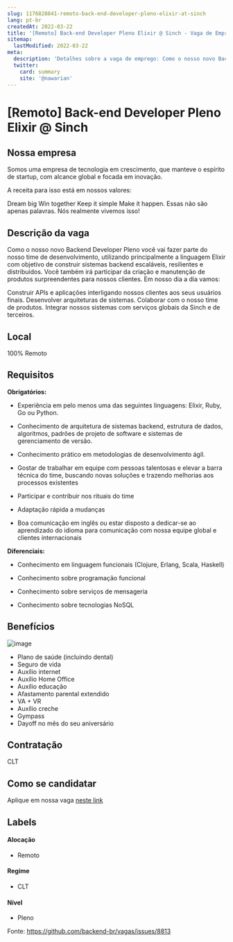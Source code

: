 ```yaml
---
slug: 1176828841-remoto-back-end-developer-pleno-elixir-at-sinch
lang: pt-br
createdAt: 2022-03-22
title: '[Remoto] Back-end Developer Pleno Elixir @ Sinch - Vaga de Emprego'
sitemap:
  lastModified: 2022-03-22
meta:
  description: 'Detalhes sobre a vaga de emprego: Como o nosso novo Backend Developer Pleno você vai fazer parte do nosso time de desenvolvimento, utilizando principalmente a linguagem Elixir com objetivo de construir sistemas backend escaláveis, resilientes e distribuídos. Você também irá participar da criação e manutenção de produtos surpreendentes para nossos clientes. Em nosso dia a dia vamos:  Construir APIs e aplicações interligando nossos clientes aos seus usuários finais. Desenvolver arquiteturas de sistemas. Colaborar com o nosso time de produtos. Integrar nossos sistemas com serviços globais da Sinch e de terceiros.'
  twitter:
    card: summary
    site: '@nawarian'
---
```


# [Remoto] Back-end Developer Pleno Elixir @ Sinch

<!--
==================================================
Caso a vaga for remoto durante a pandemia informar no texto "Remoto durante o covid"
==================================================
-->
<!-- 
==================================================
POR FAVOR, SÓ POSTE SE A VAGA FOR PARA BACK-END!

Não faça distinção de gênero no título da vaga.

Use: "Back-End Developer" ao invés de 
"Desenvolvedor Back-End" \o/

Exemplo: `[São Paulo] Back-End Developer @ NOME DA EMPRESA`
==================================================
-->
<!--
==================================================
Caso a vaga for remoto durante a pandemia deixar a linha abaixo
==================================================
-->

## Nossa empresa

Somos uma empresa de tecnologia em crescimento, que manteve o espírito de startup, com alcance global e focada em inovação.

A receita para isso está em nossos valores:

Dream big
Win together
Keep it simple
Make it happen.
Essas não são apenas palavras. Nós realmente vivemos isso!

## Descrição da vaga

Como o nosso novo Backend Developer Pleno você vai fazer parte do nosso time de desenvolvimento, utilizando principalmente a linguagem Elixir com objetivo de construir sistemas backend escaláveis, resilientes e distribuídos. Você também irá participar da criação e manutenção de produtos surpreendentes para nossos clientes. Em nosso dia a dia vamos:


Construir APIs e aplicações interligando nossos clientes aos seus usuários finais.
Desenvolver arquiteturas de sistemas.
Colaborar com o nosso time de produtos.
Integrar nossos sistemas com serviços globais da Sinch e de terceiros.

## Local

100% Remoto

## Requisitos

**Obrigatórios:**
- Experiência em pelo menos uma das seguintes linguagens: Elixir, Ruby, Go ou Python.

- Conhecimento de arquitetura de sistemas backend, estrutura de dados, algoritmos, padrões de projeto de software e sistemas de gerenciamento de versão.

- Conhecimento prático em metodologias de desenvolvimento ágil.

- Gostar de trabalhar em equipe com pessoas talentosas e elevar a barra técnica do time, buscando novas soluções e trazendo melhorias aos processos existentes

- Participar e contribuir nos rituais do time

- Adaptação rápida a mudanças

- Boa comunicação em inglês ou estar disposto a dedicar-se ao aprendizado do idioma para comunicação com nossa equipe global e clientes internacionais

**Diferenciais:**
- Conhecimento em linguagem funcionais (Clojure, Erlang, Scala, Haskell)

- Conhecimento sobre programação funcional

- Conhecimento sobre serviços de mensageria

- Conhecimento sobre tecnologias NoSQL

## Benefícios

![image](https://user-images.githubusercontent.com/92052305/159497417-ef85ede3-c4a2-48b1-8e13-e2ef9bef3e44.png)

- Plano de saúde (incluindo dental)
- Seguro de vida
- Auxílio internet
- Auxílio Home Office
- Auxílio educação
- Afastamento parental extendido
- VA + VR
- Auxílio creche
- Gympass
- Dayoff no mẽs do seu aniversário

## Contratação

CLT

## Como se candidatar

Aplique em nossa vaga [neste link](https://wrkbl.ink/3qXd3VZ)

## Labels
<!-- retire os labels que não fazem sentido à vaga -->

#### Alocação
- Remoto

#### Regime
- CLT

#### Nível
- Pleno




Fonte: https://github.com/backend-br/vagas/issues/8813